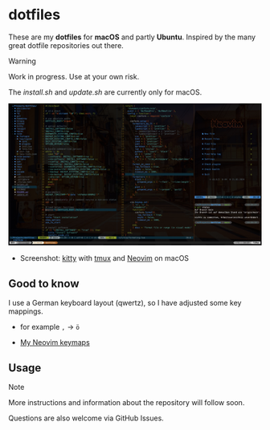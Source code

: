 # dotfiles

These are my **dotfiles** for **macOS** and partly **Ubuntu**. Inspired by the many great dotfile repositories out there.

> [!WARNING]
> Work in progress. Use at your own risk.
>
> The _install.sh_ and _update.sh_ are currently only for macOS.

<img width="1024" alt="screenshot" src="docs/images/screenshot_20240221.png">

- Screenshot: [kitty](https://sw.kovidgoyal.net/kitty/) with [tmux](https://github.com/tmux/tmux/wiki) and [Neovim](https://neovim.io/) on macOS

## Good to know

I use a German keyboard layout (qwertz), so I have adjusted some key mappings.

- for example `,` -> `ö`

- [My Neovim keymaps](nvim/docs/keymaps.md)

## Usage

> [!NOTE]
> More instructions and information about the repository will follow soon.
>
> Questions are also welcome via GitHub Issues.
